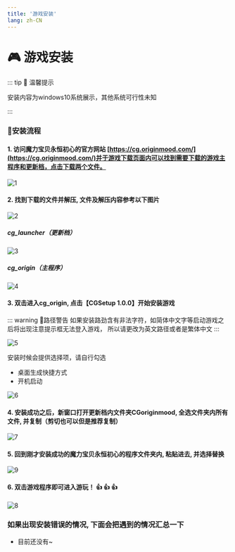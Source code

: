 ```yaml
---
title: '游戏安装'
lang: zh-CN
---
```


# 🎮 游戏安装

<Valine />

::: tip 🚥 温馨提示

安装内容为windows10系统展示，其他系统可行性未知

:::


### 📝安装流程

#### 1. 访问魔力宝贝永恒初心的官方网站 [https://cg.originmood.com/](https://cg.originmood.com/)并于游戏下载页面内可以找到需要下载的游戏主程序和更新档，点击下载两个文件。

![1](https://user-images.githubusercontent.com/78347270/115132761-e7f56380-a03d-11eb-8a63-cdddd47c9a6a.png)

#### 2. 找到下载的文件并解压, 文件及解压内容参考以下图片

![2](https://user-images.githubusercontent.com/78347270/115132807-8a154b80-a03e-11eb-87a8-b2f3836a29a7.png)

##### cg_launcher（更新档）
![3](https://user-images.githubusercontent.com/78347270/115132856-de203000-a03e-11eb-9d26-05410968139a.png)

##### cg_origin（主程序）
![4](https://user-images.githubusercontent.com/78347270/115132857-deb8c680-a03e-11eb-9680-52e236cdccb3.png)

#### 3. 双击进入cg_origin, 点击【CGSetup 1.0.0】开始安装游戏

::: warning 🚨路径警告
如果安装路劲含有非法字符，如简体中文字等启动游戏之后将出现注意提示框无法登入游戏，
所以请更改为英文路径或者是繁体中文
:::

![5](https://user-images.githubusercontent.com/78347270/115132965-a49bf480-a03f-11eb-8094-82ba650b663b.png)

安装时候会提供选择项，请自行勾选
-  桌面生成快捷方式
-  开机启动

![6](https://user-images.githubusercontent.com/78347270/115133098-93071c80-a040-11eb-9734-d9e563145803.png)

#### 4. 安装成功之后，新窗口打开更新档内文件夹CGoriginmood, 全选文件夹内所有文件, 并复制（剪切也可以但是推荐复制）

![7](https://user-images.githubusercontent.com/78347270/115133188-39532200-a041-11eb-8e91-73beb10018a1.png)


#### 5. 回到刚才安装成功的魔力宝贝永恒初心的程序文件夹内, 粘贴进去, 并选择替换

![9](https://user-images.githubusercontent.com/78347270/115133248-b54d6a00-a041-11eb-9aed-69098c5d1164.png)

#### 6. 双击游戏程序即可进入游玩！ 👍 👍 👍

![8](https://user-images.githubusercontent.com/78347270/115133264-ce561b00-a041-11eb-9d3f-8798931fa518.png)


### 如果出现安装错误的情况, 下面会把遇到的情况汇总一下

- 目前还没有~

